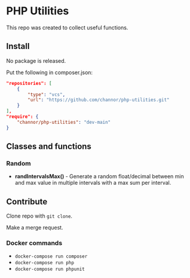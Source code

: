 # PHP Utilities
This repo was created to collect useful functions. 

## Install
No package is released.

Put the following in composer.json:
```json
"repositories": [
    {
        "type": "vcs",
        "url": "https://github.com/channor/php-utilities.git"
    }
],
"require": {
    "channor/php-utilities": "dev-main"
}
```

## Classes and functions
### Random
* **randIntervalsMax()** - Generate a random float/decimal between min and max value in multiple intervals with a max sum per interval.

## Contribute
Clone repo with `git clone`.

Make a merge request.

### Docker commands
* `docker-compose run composer`
* `docker-compose run php`
* `docker-compose run phpunit`
